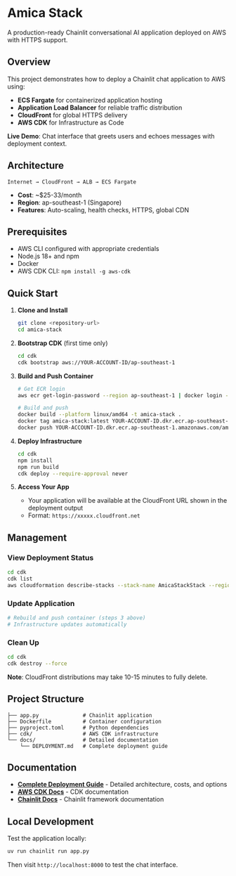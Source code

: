# Amica Stack

A production-ready Chainlit conversational AI application deployed on AWS with HTTPS support.

## Overview

This project demonstrates how to deploy a Chainlit chat application to AWS using:
- **ECS Fargate** for containerized application hosting
- **Application Load Balancer** for reliable traffic distribution  
- **CloudFront** for global HTTPS delivery
- **AWS CDK** for Infrastructure as Code

**Live Demo**: Chat interface that greets users and echoes messages with deployment context.

## Architecture

```
Internet → CloudFront → ALB → ECS Fargate
```

- **Cost**: ~$25-33/month
- **Region**: ap-southeast-1 (Singapore)
- **Features**: Auto-scaling, health checks, HTTPS, global CDN

## Prerequisites

- AWS CLI configured with appropriate credentials
- Node.js 18+ and npm
- Docker
- AWS CDK CLI: `npm install -g aws-cdk`

## Quick Start

1. **Clone and Install**
   ```bash
   git clone <repository-url>
   cd amica-stack
   ```

2. **Bootstrap CDK** (first time only)
   ```bash
   cd cdk
   cdk bootstrap aws://YOUR-ACCOUNT-ID/ap-southeast-1
   ```

3. **Build and Push Container**
   ```bash
   # Get ECR login
   aws ecr get-login-password --region ap-southeast-1 | docker login --username AWS --password-stdin YOUR-ACCOUNT-ID.dkr.ecr.ap-southeast-1.amazonaws.com
   
   # Build and push
   docker build --platform linux/amd64 -t amica-stack .
   docker tag amica-stack:latest YOUR-ACCOUNT-ID.dkr.ecr.ap-southeast-1.amazonaws.com/amica-stack:latest
   docker push YOUR-ACCOUNT-ID.dkr.ecr.ap-southeast-1.amazonaws.com/amica-stack:latest
   ```

4. **Deploy Infrastructure**
   ```bash
   cd cdk
   npm install
   npm run build
   cdk deploy --require-approval never
   ```

5. **Access Your App**
   - Your application will be available at the CloudFront URL shown in the deployment output
   - Format: `https://xxxxx.cloudfront.net`

## Management

### View Deployment Status
```bash
cd cdk
cdk list
aws cloudformation describe-stacks --stack-name AmicaStackStack --region ap-southeast-1
```

### Update Application
```bash
# Rebuild and push container (steps 3 above)
# Infrastructure updates automatically
```

### Clean Up
```bash
cd cdk
cdk destroy --force
```

**Note**: CloudFront distributions may take 10-15 minutes to fully delete.

## Project Structure

```
├── app.py              # Chainlit application
├── Dockerfile          # Container configuration  
├── pyproject.toml      # Python dependencies
├── cdk/                # AWS CDK infrastructure
└── docs/               # Detailed documentation
    └── DEPLOYMENT.md   # Complete deployment guide
```

## Documentation

- **[Complete Deployment Guide](docs/DEPLOYMENT.md)** - Detailed architecture, costs, and options
- **[AWS CDK Docs](https://docs.aws.amazon.com/cdk/)** - CDK documentation
- **[Chainlit Docs](https://docs.chainlit.io/)** - Chainlit framework documentation

## Local Development

Test the application locally:
```bash
uv run chainlit run app.py
```

Then visit `http://localhost:8000` to test the chat interface. 